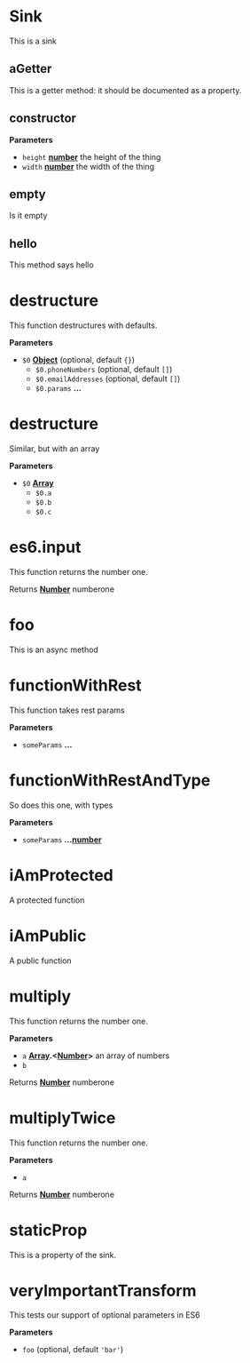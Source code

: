 # Sink

This is a sink

## aGetter

This is a getter method: it should be documented
as a property.

## constructor

**Parameters**

-   `height` **[number](https://developer.mozilla.org/en-US/docs/Web/JavaScript/Reference/Global_Objects/Number)** the height of the thing
-   `width` **[number](https://developer.mozilla.org/en-US/docs/Web/JavaScript/Reference/Global_Objects/Number)** the width of the thing

## empty

Is it empty

## hello

This method says hello

# destructure

This function destructures with defaults.

**Parameters**

-   `$0` **[Object](https://developer.mozilla.org/en-US/docs/Web/JavaScript/Reference/Global_Objects/Object)**  (optional, default `{}`)
    -   `$0.phoneNumbers`   (optional, default `[]`)
    -   `$0.emailAddresses`   (optional, default `[]`)
    -   `$0.params` **...** 

# destructure

Similar, but with an array

**Parameters**

-   `$0` **[Array](https://developer.mozilla.org/en-US/docs/Web/JavaScript/Reference/Global_Objects/Array)** 
    -   `$0.a`  
    -   `$0.b`  
    -   `$0.c`  

# es6.input

This function returns the number one.

Returns **[Number](https://developer.mozilla.org/en-US/docs/Web/JavaScript/Reference/Global_Objects/Number)** numberone

# foo

This is an async method

# functionWithRest

This function takes rest params

**Parameters**

-   `someParams` **...** 

# functionWithRestAndType

So does this one, with types

**Parameters**

-   `someParams` **...[number](https://developer.mozilla.org/en-US/docs/Web/JavaScript/Reference/Global_Objects/Number)** 

# iAmProtected

A protected function

# iAmPublic

A public function

# multiply

This function returns the number one.

**Parameters**

-   `a` **[Array](https://developer.mozilla.org/en-US/docs/Web/JavaScript/Reference/Global_Objects/Array).&lt;[Number](https://developer.mozilla.org/en-US/docs/Web/JavaScript/Reference/Global_Objects/Number)>** an array of numbers
-   `b`  

Returns **[Number](https://developer.mozilla.org/en-US/docs/Web/JavaScript/Reference/Global_Objects/Number)** numberone

# multiplyTwice

This function returns the number one.

**Parameters**

-   `a`  

Returns **[Number](https://developer.mozilla.org/en-US/docs/Web/JavaScript/Reference/Global_Objects/Number)** numberone

# staticProp

This is a property of the sink.

# veryImportantTransform

This tests our support of optional parameters in ES6

**Parameters**

-   `foo`   (optional, default `'bar'`)
